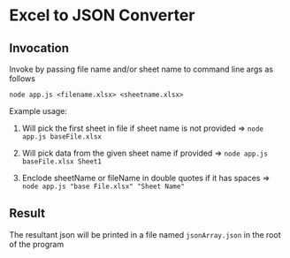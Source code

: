 # Excel to JSON Converter

## Invocation 

Invoke by passing file name and/or sheet name to command line args as follows

`node app.js <filename.xlsx> <sheetname.xlsx>`

Example usage: 

1. Will pick the first sheet in file if sheet name is not provided => `node app.js baseFile.xlsx`

2. Will pick data from the given sheet name if provided => `node app.js baseFile.xlsx Sheet1`

3. Enclode sheetName or fileName in double quotes if it has spaces => `node app.js "base File.xlsx" "Sheet Name"`

## Result

The resultant json will be printed in a file named `jsonArray.json` in the root of the program